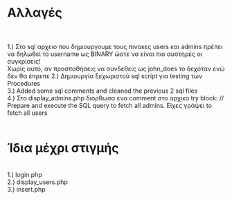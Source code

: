 # Αλλαγές 
<br><br>
1.) Στο sql αρχειο που δημιουργουμε τους πινακες users και admins πρέπει να δηλωθεί το username ως BINARY ώστε να είναι πιο αυστηρές οι συγκρίσεις! <br>
Χωρίς αυτό, αν προσπαθήσεις να συνδεθείς ως john_does το δεχόταν ενώ δεν θα έπρεπε
2.) Δημιουργία ξεχωριστού sql script για testing των Procedures <br>
3.) Added some sql comments and cleaned the previous 2 sql files <br>
4.) Στο display_admins.php διορθωσα ενα comment στο αρχικο try block:      // Prepare and execute the SQL query to fetch all admins.  Eίχες γράψει to fetch all users
<br>
<br>

# Ίδια μέχρι στιγμής
<br>
1.) login.php            <br>
2.) display_users.php    <br>
3.) insert.php
